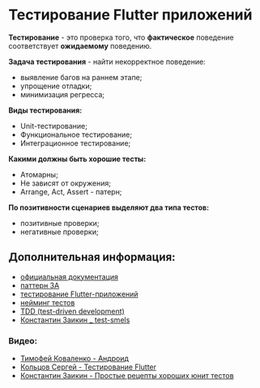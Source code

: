 # Тестирование Flutter приложений

**Тестирование** - это проверка того, что **фактическое** поведение соответствует **ожидаемому** поведению. 

**Задача тестирования** - найти некорректное поведение:
- выявление багов на раннем этапе;
- упрощение отладки;
- минимизация регресса;

**Виды тестирования:**
- Unit-тестирование;
- Функциональное тестирование;
- Интеграционное тестирование;

**Какими должны быть хорошие тесты:**
- Атомарны;
- Не зависят от окружения;
- Arrange, Act, Assert - патерн;

**По позитивности сценариев выделяют два типа тестов:**
- позитивные проверки;
- негативные проверки;

## Дополнительная информация:
- [официальная документация](https://docs.flutter.dev/cookbook/testing/unit/introduction)
- [паттерн 3А](https://habr.com/ru/post/507594/)
- [тестирование Flutter-приложений](https://habr.com/ru/company/surfstudio/blog/468631/)
- [нейминг тестов](https://bool.dev/blog/detail/kak-pravilno-imenovat-unit-testu)
- [TDD (test-driven development)](https://ru.wikipedia.org/wiki/%D0%A0%D0%B0%D0%B7%D1%80%D0%B0%D0%B1%D0%BE%D1%82%D0%BA%D0%B0_%D1%87%D0%B5%D1%80%D0%B5%D0%B7_%D1%82%D0%B5%D1%81%D1%82%D0%B8%D1%80%D0%BE%D0%B2%D0%B0%D0%BD%D0%B8%D0%B5)
- [Константин Заикин _ test-smels](https://github.com/kzaikin/test-smells)
### Видео:
- [Тимофей Коваленко - Андроид](https://www.youtube.com/watch?v=iGqVm0atAMQ&ab_channel=%D0%A2%D0%B8%D0%BC%D0%BE%D1%84%D0%B5%D0%B9%D0%9A%D0%BE%D0%B2%D0%B0%D0%BB%D0%B5%D0%BD%D0%BA%D0%BE)
- [Кольцов Сергей - Тестирование Flutter](https://www.youtube.com/watch?v=tEk1SsznZwU&ab_channel=SkillBranch)
- [Константин Заикин - Простые рецепты хороших юнит тестов](https://www.youtube.com/watch?v=ZyGZjpxF9Fo&ab_channel=%D0%A0%D0%B0%D0%B7%D1%80%D0%B0%D0%B1%D0%BE%D1%82%D0%BA%D0%B0)
